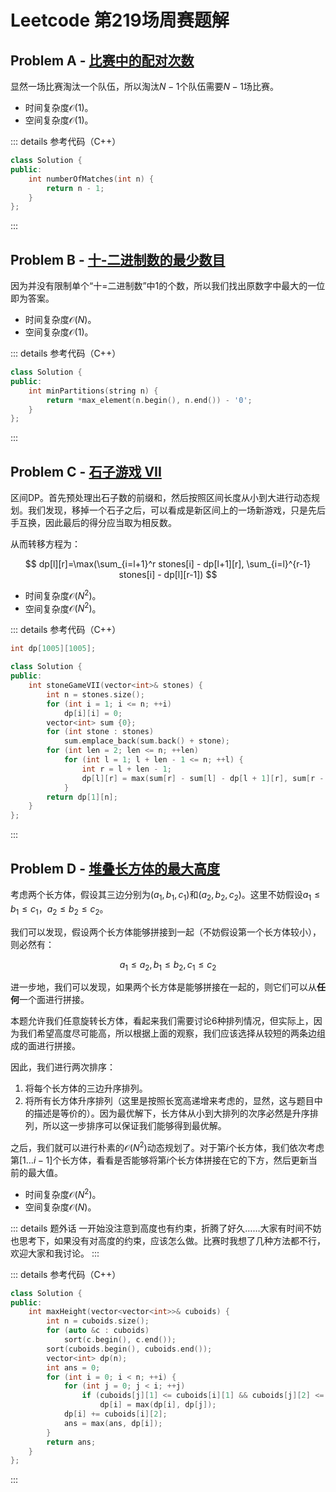 # Leetcode 第219场周赛题解

## Problem A - [比赛中的配对次数](https://leetcode.cn/problems/count-of-matches-in-tournament/)

显然一场比赛淘汰一个队伍，所以淘汰$N-1$个队伍需要$N-1$场比赛。

- 时间复杂度$\mathcal{O}(1)$。
- 空间复杂度$\mathcal{O}(1)$。

::: details 参考代码（C++）

```cpp
class Solution {
public:
    int numberOfMatches(int n) {
        return n - 1;
    }
};
```

:::

## Problem B - [十-二进制数的最少数目](https://leetcode.cn/problems/partitioning-into-minimum-number-of-deci-binary-numbers/)

因为并没有限制单个“十=二进制数”中1的个数，所以我们找出原数字中最大的一位即为答案。

- 时间复杂度$\mathcal{O}(N)$。
- 空间复杂度$\mathcal{O}(1)$。

::: details 参考代码（C++）
```cpp
class Solution {
public:
    int minPartitions(string n) {
        return *max_element(n.begin(), n.end()) - '0';
    }
};
```
:::

## Problem C - [石子游戏 VII](https://leetcode.cn/problems/stone-game-vii/)

区间DP。首先预处理出石子数的前缀和，然后按照区间长度从小到大进行动态规划。我们发现，移掉一个石子之后，可以看成是新区间上的一场新游戏，只是先后手互换，因此最后的得分应当取为相反数。

从而转移方程为：

$$
dp[l][r]=\max(\sum_{i=l+1}^r stones[i] - dp[l+1][r], \sum_{i=l}^{r-1} stones[i] - dp[l][r-1])
$$

- 时间复杂度$\mathcal{O}(N^2)$。
- 空间复杂度$\mathcal{O}(N^2)$。

::: details 参考代码（C++）
```cpp
int dp[1005][1005];

class Solution {
public:
    int stoneGameVII(vector<int>& stones) {
        int n = stones.size();
        for (int i = 1; i <= n; ++i)
            dp[i][i] = 0;
        vector<int> sum {0};
        for (int stone : stones)
            sum.emplace_back(sum.back() + stone);
        for (int len = 2; len <= n; ++len)
            for (int l = 1; l + len - 1 <= n; ++l) {
                int r = l + len - 1;
                dp[l][r] = max(sum[r] - sum[l] - dp[l + 1][r], sum[r - 1] - sum[l - 1] - dp[l][r - 1]);
            }
        return dp[1][n];
    }
};
```
:::

## Problem D - [堆叠长方体的最大高度](https://leetcode.cn/problems/maximum-height-by-stacking-cuboids/)

考虑两个长方体，假设其三边分别为$(a_1,b_1,c_1)$和$(a_2,b_2,c_2)$。这里不妨假设$a_1\leq b_1\leq c_1$，$a_2\leq b_2\leq c_2$。

我们可以发现，假设两个长方体能够拼接到一起（不妨假设第一个长方体较小），则必然有：

$$
a_1\leq a_2,b_1\leq b_2,c_1\leq c_2
$$

进一步地，我们可以发现，如果两个长方体是能够拼接在一起的，则它们可以从**任何**一个面进行拼接。

本题允许我们任意旋转长方体，看起来我们需要讨论6种排列情况，但实际上，因为我们希望高度尽可能高，所以根据上面的观察，我们应该选择从较短的两条边组成的面进行拼接。

因此，我们进行两次排序：

1. 将每个长方体的三边升序排列。
2. 将所有长方体升序排列（这里是按照长宽高递增来考虑的，显然，这与题目中的描述是等价的）。因为最优解下，长方体从小到大排列的次序必然是升序排列，所以这一步排序可以保证我们能够得到最优解。

之后，我们就可以进行朴素的$\mathcal{O}(N^2)$动态规划了。对于第$i$个长方体，我们依次考虑第$[1\dots i-1]$个长方体，看看是否能够将第$i$个长方体拼接在它的下方，然后更新当前的最大值。

- 时间复杂度$\mathcal{O}(N^2)$。
- 空间复杂度$\mathcal{O}(N)$。

::: details 题外话
一开始没注意到高度也有约束，折腾了好久……大家有时间不妨也思考下，如果没有对高度的约束，应该怎么做。比赛时我想了几种方法都不行，欢迎大家和我讨论。
:::

::: details 参考代码（C++）

```cpp
class Solution {
public:
    int maxHeight(vector<vector<int>>& cuboids) {
        int n = cuboids.size();
        for (auto &c : cuboids)
            sort(c.begin(), c.end());
        sort(cuboids.begin(), cuboids.end());
        vector<int> dp(n);
        int ans = 0;
        for (int i = 0; i < n; ++i) {
            for (int j = 0; j < i; ++j)
                if (cuboids[j][1] <= cuboids[i][1] && cuboids[j][2] <= cuboids[i][2])
                    dp[i] = max(dp[i], dp[j]);
            dp[i] += cuboids[i][2];
            ans = max(ans, dp[i]);
        }
        return ans;
    }
};
```

:::

<Utterances />
